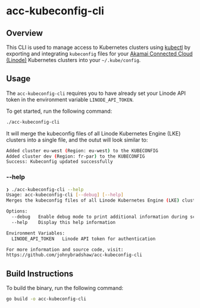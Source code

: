 # acc-kubeconfig-cli

## Overview

This CLI is used to manage access to Kubernetes clusters using [kubectl](https://kubernetes.io/docs/reference/kubectl/) by exporting and integrating `kubeconfig` files for your [Akamai Connected Cloud (Linode)](https://www.akamai.com/cloud/) Kubernetes clusters into your `~/.kube/config`.

## Usage

The `acc-kubeconfig-cli` requires you to have already set your Linode API token in the environment variable `LINODE_API_TOKEN`.

To get started, run the following command:
```bash
./acc-kubeconfig-cli
```

It will merge the kubeconfig files of all Linode Kubernetes Engine (LKE) clusters into a single file, and the outut will look similar to:

```bash
Added cluster eu-west (Region: eu-west) to the KUBECONFIG
Added cluster dev (Region: fr-par) to the KUBECONFIG
Success: Kubeconfig updated successfully
```

### --help

```bash
❯ ./acc-kubeconfig-cli --help
Usage: acc-kubeconfig-cli [--debug] [--help]
Merges the kubeconfig files of all Linode Kubernetes Engine (LKE) clusters into a single file.

Options:
  --debug   Enable debug mode to print additional information during script execution
  --help    Display this help information

Environment Variables:
  LINODE_API_TOKEN   Linode API token for authentication

For more information and source code, visit:
https://github.com/johnybradshaw/acc-kubeconfig-cli
```

## Build Instructions

To build the binary, run the following command:

```bash
go build -o acc-kubeconfig-cli
```